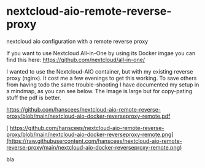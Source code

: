 # nextcloud-aio-remote-reverse-proxy
nextcloud aio configuration with a remote reverse proxy 

If you want to use Nextcloud All-in-One by using its Docker imgae you can find this here:
https://github.com/nextcloud/all-in-one/

I wanted to use the Nextcloud-AIO container, but with my existing reverse proxy (nginx). It cost me a few evenings to get this working. To save others from having todo the same trouble-shooting I have documented my setup in a mindmap, as you can see below. The Image is large but for copy-pating stuff the pdf is better.

https://github.com/hanscees/nextcloud-aio-remote-reverse-proxy/blob/main/nextcloud-aio-docker-reverseproxy-remote.pdf

[
https://github.com/hanscees/nextcloud-aio-remote-reverse-proxy/blob/main/nextcloud-aio-docker-reverseproxy-remote.png](https://raw.githubusercontent.com/hanscees/nextcloud-aio-remote-reverse-proxy/main/nextcloud-aio-docker-reverseproxy-remote.png)

bla
